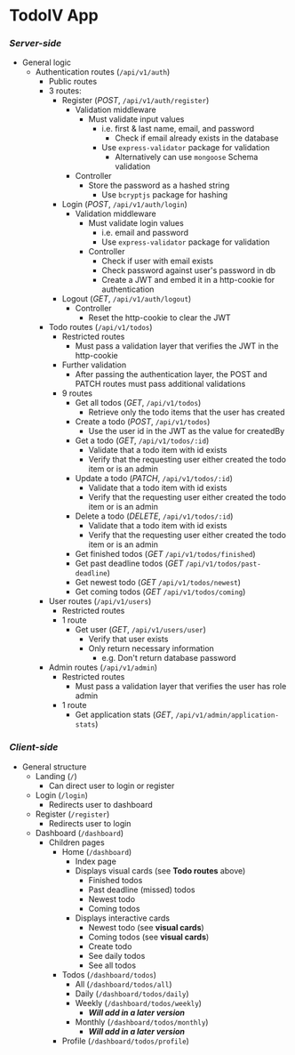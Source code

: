 # **TodoIV App**

### _Server-side_

- General logic
  - Authentication routes (`/api/v1/auth`)
    - Public routes
    - 3 routes:
      - Register (_POST_, `/api/v1/auth/register`)
        - Validation middleware
          - Must validate input values
            - i.e. first & last name, email, and password
              - Check if email already exists in the database
            - Use `express-validator` package for validation
              - Alternatively can use `mongoose` Schema validation
        - Controller
          - Store the password as a hashed string
            - Use `bcryptjs` package for hashing
      - Login (_POST_, `/api/v1/auth/login`)
        - Validation middleware
          - Must validate login values
            - i.e. email and password
            - Use `express-validator` package for validation
          - Controller
            - Check if user with email exists
            - Check password against user's password in db
            - Create a JWT and embed it in a http-cookie for authentication
      - Logout (_GET_, `/api/v1/auth/logout`)
        - Controller
          - Reset the http-cookie to clear the JWT
    - Todo routes (`/api/v1/todos`)
      - Restricted routes
        - Must pass a validation layer that verifies the JWT in the http-cookie
      - Further validation
        - After passing the authentication layer, the POST and PATCH routes must pass additional validations
      - 9 routes
        - Get all todos (_GET_, `/api/v1/todos`)
          - Retrieve only the todo items that the user has created
        - Create a todo (_POST_, `/api/v1/todos`)
          - Use the user id in the JWT as the value for createdBy
        - Get a todo (_GET_, `/api/v1/todos/:id`)
          - Validate that a todo item with id exists
          - Verify that the requesting user either created the todo item or is an admin
        - Update a todo (_PATCH_, `/api/v1/todos/:id`)
          - Validate that a todo item with id exists
          - Verify that the requesting user either created the todo item or is an admin
        - Delete a todo (_DELETE_, `/api/v1/todos/:id`)
          - Validate that a todo item with id exists
          - Verify that the requesting user either created the todo item or is an admin
        - Get finished todos (_GET_ `/api/v1/todos/finished`)
        - Get past deadline todos (_GET_ `/api/v1/todos/past-deadline`)
        - Get newest todo (_GET_ `/api/v1/todos/newest`)
        - Get coming todos (_GET_ `/api/v1/todos/coming`)
    - User routes (`/api/v1/users`)
      - Restricted routes
      - 1 route
        - Get user (_GET_, `/api/v1/users/user`)
          - Verify that user exists
          - Only return necessary information
            - e.g. Don't return database password
    - Admin routes (`/api/v1/admin`)
      - Restricted routes
        - Must pass a validation layer that verifies the user has role admin
      - 1 route
        - Get application stats (_GET_, `/api/v1/admin/application-stats`)

### _Client-side_

- General structure
  - Landing (`/`)
    - Can direct user to login or register
  - Login (`/login`)
    - Redirects user to dashboard
  - Register (`/register`)
    - Redirects user to login
  - Dashboard (`/dashboard`)
    - Children pages
      - Home (`/dashboard`)
        - Index page
        - Displays visual cards (see **Todo routes** above)
          - Finished todos
          - Past deadline (missed) todos
          - Newest todo
          - Coming todos
        - Displays interactive cards
          - Newest todo (see **visual cards**)
          - Coming todos (see **visual cards**)
          - Create todo
          - See daily todos
          - See all todos
      - Todos (`/dashboard/todos`)
        - All (`/dashboard/todos/all`)
        - Daily (`/dashboard/todos/daily`)
        - Weekly (`/dashboard/todos/weekly`)
          - _**Will add in a later version**_
        - Monthly (`/dashboard/todos/monthly`)
          - _**Will add in a later version**_
      - Profile (`/dashboard/todos/profile`)
